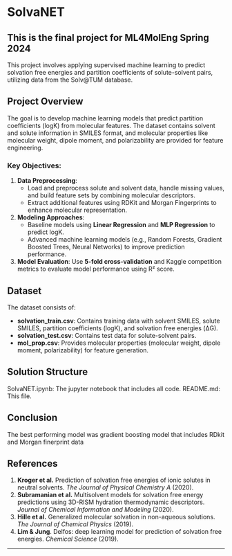 # SolvaNET
## This is the final project for ML4MolEng Spring 2024

This project involves applying supervised machine learning to predict solvation free energies and partition coefficients of solute-solvent pairs, utilizing data from the Solv@TUM database.

## Project Overview

The goal is to develop machine learning models that predict partition coefficients (logK) from molecular features. The dataset contains solvent and solute information in SMILES format, and molecular properties like molecular weight, dipole moment, and polarizability are provided for feature engineering.

### Key Objectives:
1. **Data Preprocessing**:
   - Load and preprocess solute and solvent data, handle missing values, and build feature sets by combining molecular descriptors.
   - Extract additional features using RDKit and Morgan Fingerprints to enhance molecular representation.
2. **Modeling Approaches**:
   - Baseline models using **Linear Regression** and **MLP Regression** to predict logK.
   - Advanced machine learning models (e.g., Random Forests, Gradient Boosted Trees, Neural Networks) to improve prediction performance.
3. **Model Evaluation**: Use **5-fold cross-validation** and Kaggle competition metrics to evaluate model performance using R² score.

## Dataset

The dataset consists of:
- **solvation_train.csv**: Contains training data with solvent SMILES, solute SMILES, partition coefficients (logK), and solvation free energies (ΔG).
- **solvation_test.csv**: Contains test data for solute-solvent pairs.
- **mol_prop.csv**: Provides molecular properties (molecular weight, dipole moment, polarizability) for feature generation.

## Solution Structure

SolvaNET.ipynb: The jupyter notebook that includes all code.
README.md: This file.

## Conclusion

The best performing model was gradient boosting model that includes RDkit and Morgan finerprint data

## References

1. **Kroger et al.** Prediction of solvation free energies of ionic solutes in neutral solvents. *The Journal of Physical Chemistry A* (2020).
2. **Subramanian et al.** Multisolvent models for solvation free energy predictions using 3D-RISM hydration thermodynamic descriptors. *Journal of Chemical Information and Modeling* (2020).
3. **Hille et al.** Generalized molecular solvation in non-aqueous solutions. *The Journal of Chemical Physics* (2019).
4. **Lim & Jung**. Delfos: deep learning model for prediction of solvation free energies. *Chemical Science* (2019).



---

